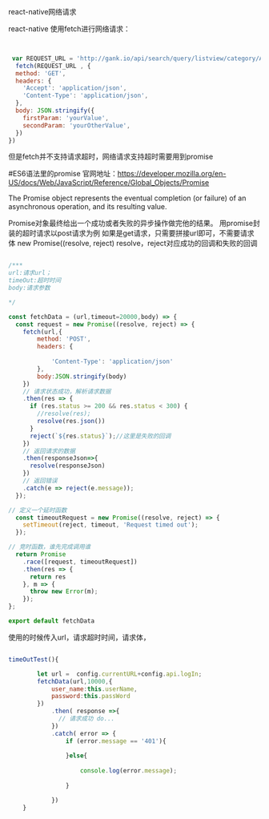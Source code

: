 react-native网络请求

react-native 使用fetch进行网络请求：


```js
 

 var REQUEST_URL = 'http://gank.io/api/search/query/listview/category/Android/count/10/page/1';
  fetch(REQUEST_URL , {
  method: 'GET',
  headers: {
    'Accept': 'application/json',
    'Content-Type': 'application/json',
  },
  body: JSON.stringify({
    firstParam: 'yourValue',
    secondParam: 'yourOtherValue',
  })
})

```
但是fetch并不支持请求超时，网络请求支持超时需要用到promise


#ES6语法里的promise
官网地址：https://developer.mozilla.org/en-US/docs/Web/JavaScript/Reference/Global_Objects/Promise

The Promise object represents the eventual completion (or failure) of an asynchronous operation, and its resulting value.

Promise对象最终给出一个成功或者失败的异步操作做完他的结果。
用promise封装的超时请求以post请求为例
如果是get请求，只需要拼接url即可，不需要请求体
new Promise((resolve, reject) resolve，reject对应成功的回调和失败的回调

```js

/***
url:请求url；
timeOut:超时时间
body:请求参数

*/

const fetchData = (url,timeout=20000,body) => {
  const request = new Promise((resolve, reject) => {
    fetch(url,{
        method: 'POST',
        headers: {
        
            'Content-Type': 'application/json'
        },
        body:JSON.stringify(body)
    })
    // 请求状态成功，解析请求数据
    .then(res => {
      if (res.status >= 200 && res.status < 300) {
        //resolve(res);
        resolve(res.json())
      }
      reject(`${res.status}`);//这里是失败的回调
    })
    // 返回请求的数据
    .then(responseJson=>{
      resolve(responseJson)
    })
    // 返回错误
    .catch(e => reject(e.message));
  });

// 定义一个延时函数
  const timeoutRequest = new Promise((resolve, reject) => {
    setTimeout(reject, timeout, 'Request timed out');
  });

// 竞时函数，谁先完成调用谁
  return Promise
    .race([request, timeoutRequest])
    .then(res => {
      return res
    }, m => {
      throw new Error(m);
    });
};

export default fetchData

```

使用的时候传入url，请求超时时间，请求体，
```js

timeOutTest(){

        let url =  config.currentURL+config.api.logIn;
        fetchData(url,10000,{
            user_name:this.userName,
            password:this.passWord
        })
            .then( response =>{
              // 请求成功 do...
            })
            .catch( error => {
                if (error.message == '401'){
                   
                }else{
                    
                    console.log(error.message);
                  
                }

            })
    }
    


```








